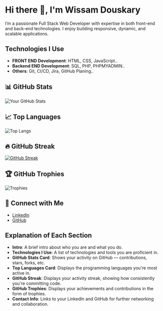 # Hi there 👋, I'm Wissam Douskary

I’m a passionate Full Stack Web Developer with expertise in both front-end and back-end technologies. I enjoy building responsive, dynamic, and scalable applications.

## Technologies I Use
- **FRONT END Development**: HTML, CSS, JavaScript..
- **Backend END Development**: SQL, PHP, PHPMYADMIN..
- **Others**: Git, CI/CD, Jira, GitHub Planing.. 

## 📊 GitHub Stats
![Your GitHub Stats](https://github-readme-stats.vercel.app/api?username=WissamDouskary&show_icons=true&hide_title=true&count_private=true&hide=prs&theme=radical)

## 📈 Top Languages
![Top Langs](https://github-readme-stats.vercel.app/api/top-langs/?username=WissamDouskary&langs_count=10&layout=compact&theme=radical)

## 🔥 GitHub Streak
[![GitHub Streak](https://streak-stats.demolab.com?user=WissamDouskary&theme=dark&exclude_days=Mon%2CTue%2CWed%2CThu%2CFri)](https://git.io/streak-stats)

## 🏆 GitHub Trophies
![Trophies](https://github-profile-trophy.vercel.app/?username=WissamDouskary&theme=radical)

## 💬 Connect with Me
- [LinkedIn](https://www.linkedin.com/in/wissam-douskary/)
- [GitHub](https://github.com/WissamDouskary)

## Explanation of Each Section
- **Intro**: A brief intro about who you are and what you do.
- **Technologies I Use**: A list of technologies and tools you are proficient in.
- **GitHub Stats Card**: Shows your activity on GitHub — contributions, stars, forks, etc.
- **Top Languages Card**: Displays the programming languages you're most active in.
- **GitHub Streak**: Displays your activity streak, showing how consistently you're committing code.
- **GitHub Trophies**: Displays your achievements and contributions in the form of trophies.
- **Contact Info**: Links to your LinkedIn and GitHub for further networking and collaboration.
